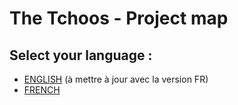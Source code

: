 # The Tchoos - Project map

## Select your language :
- [ENGLISH](./lang/en.md) (à mettre à jour avec la version FR)
- [FRENCH](./lang/en.md)